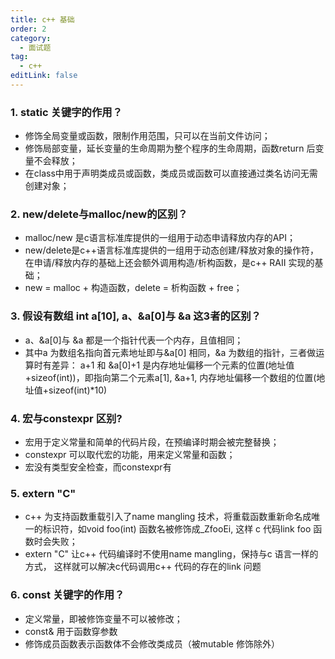 ```yaml
---
title: c++ 基础
order: 2
category:
  - 面试题
tag:
  - c++
editLink: false
---
```


### 1. static 关键字的作用？
- 修饰全局变量或函数，限制作用范围，只可以在当前文件访问；
- 修饰局部变量，延长变量的生命周期为整个程序的生命周期，函数return 后变量不会释放；
- 在class中用于声明类成员或函数，类成员或函数可以直接通过类名访问无需创建对象；


### 2. new/delete与malloc/new的区别？
- malloc/new 是c语言标准库提供的一组用于动态申请释放内存的API；
- new/delete是c++语言标准库提供的一组用于动态创建/释放对象的操作符，在申请/释放内存的基础上还会额外调用构造/析构函数，是c++ RAII 实现的基础；
- new = malloc + 构造函数，delete =  析构函数 + free；


### 3. 假设有数组 int a[10], a、&a[0]与 &a 这3者的区别？
- a、&a[0]与 &a 都是一个指针代表一个内存，且值相同；
- 其中a 为数组名指向首元素地址即与&a[0] 相同，&a 为数组的指针，三者做运算时有差异：
  a+1 和 &a[0]+1 是内存地址偏移一个元素的位置(地址值+sizeof(int))，即指向第二个元素a[1], &a+1,  内存地址偏移一个数组的位置(地址值+sizeof(int)*10)


### 4. 宏与constexpr 区别?
- 宏用于定义常量和简单的代码片段，在预编译时期会被完整替换；
- constexpr 可以取代宏的功能，用来定义常量和函数；
- 宏没有类型安全检查，而constexpr有

### 5. extern "C" 
- c++ 为支持函数重载引入了name mangling 技术，将重载函数重新命名成唯一的标识符，如void foo(int) 函数名被修饰成_ZfooEi, 这样 c 代码link foo 函数时会失败；
- extern "C"  让c++ 代码编译时不使用name mangling，保持与c 语言一样的方式， 这样就可以解决c代码调用c++ 代码的存在的link 问题


### 6. const 关键字的作用？
- 定义常量，即被修饰变量不可以被修改；
- const& 用于函数穿参数
- 修饰成员函数表示函数体不会修改类成员（被mutable 修饰除外）
